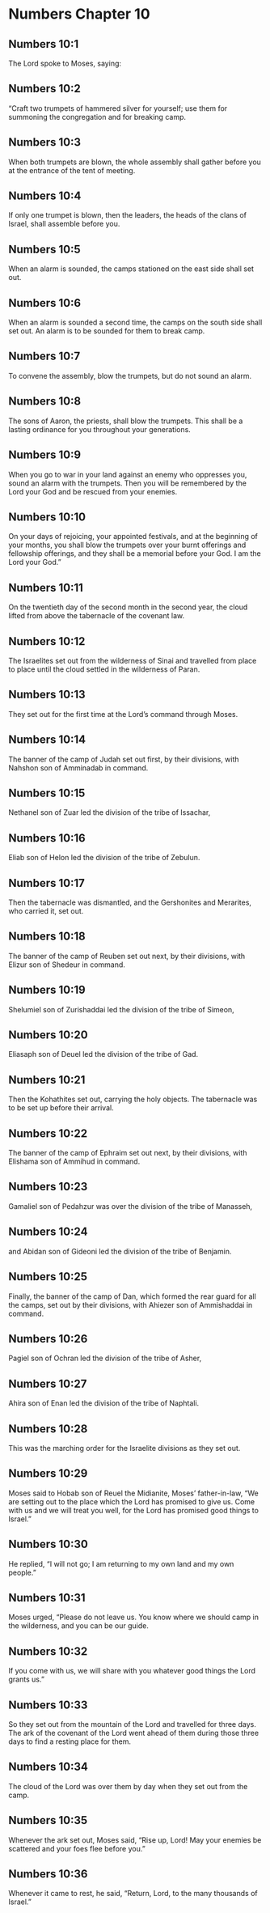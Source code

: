 # Numbers Chapter 10

## Numbers 10:1
The Lord spoke to Moses, saying:

## Numbers 10:2
“Craft two trumpets of hammered silver for yourself; use them for summoning the congregation and for breaking camp.

## Numbers 10:3
When both trumpets are blown, the whole assembly shall gather before you at the entrance of the tent of meeting.

## Numbers 10:4
If only one trumpet is blown, then the leaders, the heads of the clans of Israel, shall assemble before you.

## Numbers 10:5
When an alarm is sounded, the camps stationed on the east side shall set out.

## Numbers 10:6
When an alarm is sounded a second time, the camps on the south side shall set out. An alarm is to be sounded for them to break camp.

## Numbers 10:7
To convene the assembly, blow the trumpets, but do not sound an alarm.

## Numbers 10:8
The sons of Aaron, the priests, shall blow the trumpets. This shall be a lasting ordinance for you throughout your generations.

## Numbers 10:9
When you go to war in your land against an enemy who oppresses you, sound an alarm with the trumpets. Then you will be remembered by the Lord your God and be rescued from your enemies.

## Numbers 10:10
On your days of rejoicing, your appointed festivals, and at the beginning of your months, you shall blow the trumpets over your burnt offerings and fellowship offerings, and they shall be a memorial before your God. I am the Lord your God.”

## Numbers 10:11
On the twentieth day of the second month in the second year, the cloud lifted from above the tabernacle of the covenant law.

## Numbers 10:12
The Israelites set out from the wilderness of Sinai and travelled from place to place until the cloud settled in the wilderness of Paran.

## Numbers 10:13
They set out for the first time at the Lord’s command through Moses.

## Numbers 10:14
The banner of the camp of Judah set out first, by their divisions, with Nahshon son of Amminadab in command.

## Numbers 10:15
Nethanel son of Zuar led the division of the tribe of Issachar,

## Numbers 10:16
Eliab son of Helon led the division of the tribe of Zebulun.

## Numbers 10:17
Then the tabernacle was dismantled, and the Gershonites and Merarites, who carried it, set out.

## Numbers 10:18
The banner of the camp of Reuben set out next, by their divisions, with Elizur son of Shedeur in command.

## Numbers 10:19
Shelumiel son of Zurishaddai led the division of the tribe of Simeon,

## Numbers 10:20
Eliasaph son of Deuel led the division of the tribe of Gad.

## Numbers 10:21
Then the Kohathites set out, carrying the holy objects. The tabernacle was to be set up before their arrival.

## Numbers 10:22
The banner of the camp of Ephraim set out next, by their divisions, with Elishama son of Ammihud in command.

## Numbers 10:23
Gamaliel son of Pedahzur was over the division of the tribe of Manasseh,

## Numbers 10:24
and Abidan son of Gideoni led the division of the tribe of Benjamin.

## Numbers 10:25
Finally, the banner of the camp of Dan, which formed the rear guard for all the camps, set out by their divisions, with Ahiezer son of Ammishaddai in command.

## Numbers 10:26
Pagiel son of Ochran led the division of the tribe of Asher,

## Numbers 10:27
Ahira son of Enan led the division of the tribe of Naphtali.

## Numbers 10:28
This was the marching order for the Israelite divisions as they set out.

## Numbers 10:29
Moses said to Hobab son of Reuel the Midianite, Moses’ father-in-law, “We are setting out to the place which the Lord has promised to give us. Come with us and we will treat you well, for the Lord has promised good things to Israel.”

## Numbers 10:30
He replied, “I will not go; I am returning to my own land and my own people.”

## Numbers 10:31
Moses urged, “Please do not leave us. You know where we should camp in the wilderness, and you can be our guide.

## Numbers 10:32
If you come with us, we will share with you whatever good things the Lord grants us.”

## Numbers 10:33
So they set out from the mountain of the Lord and travelled for three days. The ark of the covenant of the Lord went ahead of them during those three days to find a resting place for them.

## Numbers 10:34
The cloud of the Lord was over them by day when they set out from the camp.

## Numbers 10:35
Whenever the ark set out, Moses said, “Rise up, Lord! May your enemies be scattered and your foes flee before you.”

## Numbers 10:36
Whenever it came to rest, he said, “Return, Lord, to the many thousands of Israel.”
